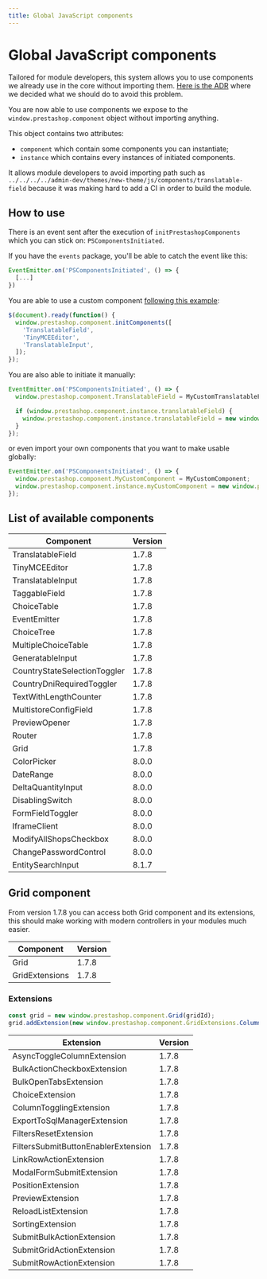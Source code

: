 ```yaml
---
title: Global JavaScript components
---
```


# Global JavaScript components

Tailored for module developers, this system allows you to use components we already use in the core without importing them. [Here is the ADR](https://github.com/PrestaShop/ADR/blob/master/0009-expose-js-components-using-window-variable.md) where we decided what we should do to avoid this problem.

You are now able to use components we expose to the `window.prestashop.component` object without importing anything.

This object contains two attributes:

- `component` which contain some components you can instantiate;
- `instance` which contains every instances of initiated components.

It allows module developers to avoid importing path such as `../../../../admin-dev/themes/new-theme/js/components/translatable-field` because it was making hard to add a CI in order to build the module.

## How to use

There is an event sent after the execution of `initPrestashopComponents` which you can stick on: `PSComponentsInitiated`.

If you have the `events` package, you'll be able to catch the event like this:

```js
EventEmitter.on('PSComponentsInitiated', () => {
  [...]
})
```

You are able to use a custom component [following this example](https://github.com/PrestaShop/example-modules/blob/8.x/demosymfonyform/views/js/form.js):

```js
$(document).ready(function() {
  window.prestashop.component.initComponents([
    'TranslatableField',
    'TinyMCEEditor',
    'TranslatableInput',
  ]);
});
```

You are also able to initiate it manually:

```js
EventEmitter.on('PSComponentsInitiated', () => {
  window.prestashop.component.TranslatableField = MyCustomTranslatableField;

  if (window.prestashop.component.instance.translatableField) {
    window.prestashop.component.instance.translatableField = new window.prestashop.component.TranslatableField();
  }
});
```

or even import your own components that you want to make usable globally:

```js
EventEmitter.on('PSComponentsInitiated', () => {
  window.prestashop.component.MyCustomComponent = MyCustomComponent;
  window.prestashop.component.instance.myCustomComponent = new window.prestashop.component.MyCustomComponent();
});
```

## List of available components 

Component | Version 
-------- | ---- 
TranslatableField            | 1.7.8
TinyMCEEditor                | 1.7.8
TranslatableInput            | 1.7.8
TaggableField                | 1.7.8
ChoiceTable                  | 1.7.8
EventEmitter                 | 1.7.8
ChoiceTree                   | 1.7.8
MultipleChoiceTable          | 1.7.8
GeneratableInput             | 1.7.8
CountryStateSelectionToggler | 1.7.8
CountryDniRequiredToggler    | 1.7.8
TextWithLengthCounter        | 1.7.8
MultistoreConfigField        | 1.7.8
PreviewOpener                | 1.7.8
Router                       | 1.7.8
Grid                         | 1.7.8
ColorPicker                  | 8.0.0
DateRange                    | 8.0.0
DeltaQuantityInput           | 8.0.0
DisablingSwitch              | 8.0.0
FormFieldToggler             | 8.0.0
IframeClient                 | 8.0.0
ModifyAllShopsCheckbox       | 8.0.0
ChangePasswordControl        | 8.0.0
EntitySearchInput            | 8.1.7


## Grid component

From version 1.7.8 you can access both Grid component and its extensions, this should make working with modern controllers in your modules much easier.

Component | Version 
-------- | ---- 
Grid           | 1.7.8
GridExtensions | 1.7.8

### Extensions

```js
const grid = new window.prestashop.component.Grid(gridId);
grid.addExtension(new window.prestashop.component.GridExtensions.ColumnTogglingExtension());
```

Extension | Version 
-------- | ---- 
AsyncToggleColumnExtension | 1.7.8
BulkActionCheckboxExtension | 1.7.8
BulkOpenTabsExtension | 1.7.8
ChoiceExtension | 1.7.8
ColumnTogglingExtension | 1.7.8
ExportToSqlManagerExtension | 1.7.8
FiltersResetExtension | 1.7.8
FiltersSubmitButtonEnablerExtension | 1.7.8
LinkRowActionExtension | 1.7.8
ModalFormSubmitExtension | 1.7.8
PositionExtension | 1.7.8
PreviewExtension | 1.7.8
ReloadListExtension | 1.7.8
SortingExtension | 1.7.8
SubmitBulkActionExtension | 1.7.8
SubmitGridActionExtension | 1.7.8
SubmitRowActionExtension | 1.7.8
